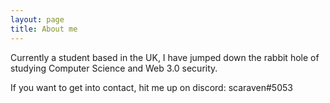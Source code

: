 ```yaml
---
layout: page
title: About me
---
```


Currently a student based in the UK, I have jumped down the rabbit hole of studying Computer Science and Web 3.0 security.

If you want to get into contact, hit me up on discord: scaraven#5053
